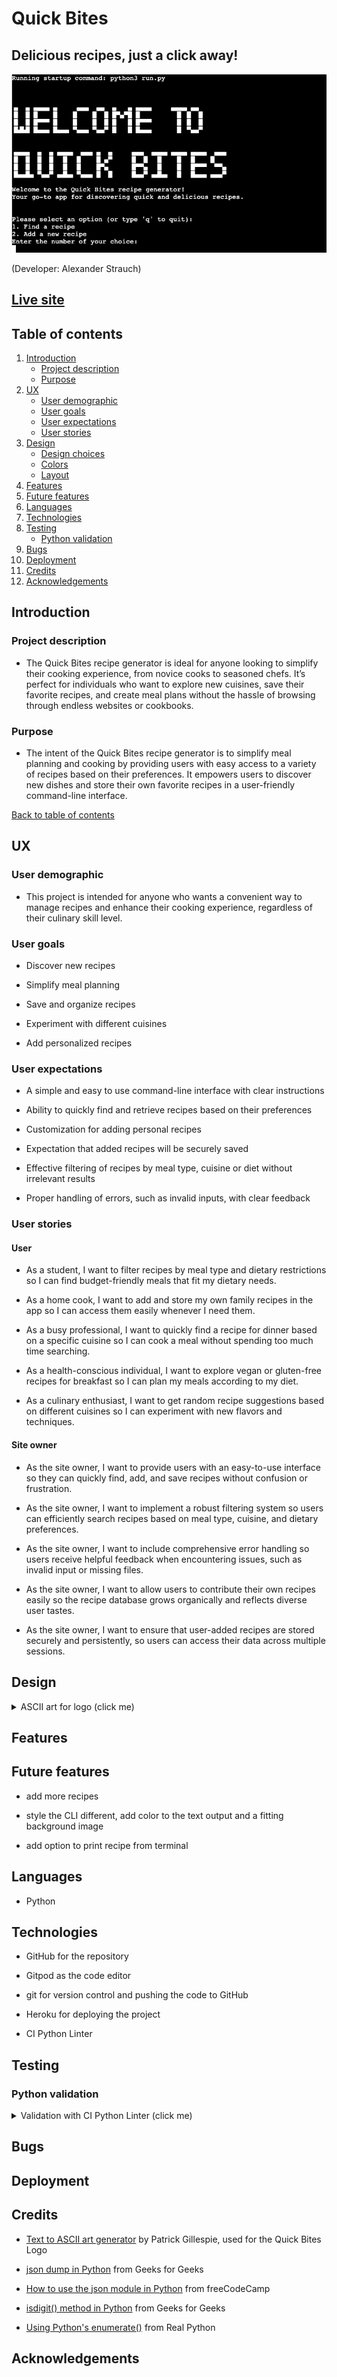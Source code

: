 # Quick Bites

## Delicious recipes, just a click away!

![Command line image](docs/quick-bites-logo.png)

(Developer: Alexander Strauch)

## **[Live site](https://quick-bites-3b3835910d4b.herokuapp.com/)**

## Table of contents

1. [Introduction](#introduction)
   - [Project description](#project-description)
   - [Purpose](#purpose)
2. [UX](#ux)
   - [User demographic](#user-demo)
   - [User goals](#user-goals)
   - [User expectations](#user-expectations)
   - [User stories](#user-stories)
3. [Design](#design)
   - [Design choices](#design-choices)
   - [Colors](#colors)
   - [Layout](#layout)
4. [Features](#features)
5. [Future features](#future-features)
6. [Languages](#languages)
7. [Technologies](#technologies)
8. [Testing](#testing)
   - [Python validation](#python-validation)
9. [Bugs](#bugs)
10. [Deployment](#deployment)
11. [Credits](#credits)
12. [Acknowledgements](#acknowledgements)

## Introduction

### Project description

- The Quick Bites recipe generator is ideal for anyone looking to simplify their cooking experience, from novice cooks to seasoned chefs. It’s perfect for individuals who want to explore new cuisines, save their favorite recipes, and create meal plans without the hassle of browsing through endless websites or cookbooks.

### Purpose

- The intent of the Quick Bites recipe generator is to simplify meal planning and cooking by providing users with easy access to a variety of recipes based on their preferences. It empowers users to discover new dishes and store their own favorite recipes in a user-friendly command-line interface.

[Back to table of contents](#table-of-contents)

## UX

### User demographic

- This project is intended for anyone who wants a convenient way to manage recipes and enhance their cooking experience, regardless of their culinary skill level.

### User goals

- Discover new recipes

- Simplify meal planning

- Save and organize recipes

- Experiment with different cuisines

- Add personalized recipes

### User expectations

- A simple and easy to use command-line interface with clear instructions

- Ability to quickly find and retrieve recipes based on their preferences

- Customization for adding personal recipes 

- Expectation that added recipes will be securely saved

- Effective filtering of recipes by meal type, cuisine or diet without irrelevant results

- Proper handling of errors, such as invalid inputs, with clear feedback

### User stories

#### User

- As a student, I want to filter recipes by meal type and dietary restrictions so I can find budget-friendly meals that fit my dietary needs.

- As a home cook, I want to add and store my own family recipes in the app so I can access them easily whenever I need them.

- As a busy professional, I want to quickly find a recipe for dinner based on a specific cuisine so I can cook a meal without spending too much time searching.

- As a health-conscious individual, I want to explore vegan or gluten-free recipes for breakfast so I can plan my meals according to my diet.

- As a culinary enthusiast, I want to get random recipe suggestions based on different cuisines so I can experiment with new flavors and techniques.

#### Site owner

- As the site owner, I want to provide users with an easy-to-use interface so they can quickly find, add, and save recipes without confusion or frustration.

- As the site owner, I want to implement a robust filtering system so users can efficiently search recipes based on meal type, cuisine, and dietary preferences.

- As the site owner, I want to include comprehensive error handling so users receive helpful feedback when encountering issues, such as invalid input or missing files.

- As the site owner, I want to allow users to contribute their own recipes easily so the recipe database grows organically and reflects diverse user tastes.

- As the site owner, I want to ensure that user-added recipes are stored securely and persistently, so users can access their data across multiple sessions.

## Design

<details>
<summary>ASCII art for logo (click me)</summary>
<img src="docs/quick-bites-ascii-art.png">
</details>

## Features

## Future features

- add more recipes

- style the CLI different, add color to the text output and a fitting background image

- add option to print recipe from terminal

## Languages

- Python

## Technologies

- GitHub for the repository

- Gitpod as the code editor

- git for version control and pushing the code to GitHub

- Heroku for deploying the project

- CI Python Linter

## Testing

### Python validation

<details>
<summary>Validation with CI Python Linter (click me)</summary>
No errors found.
<img src="docs/python-linter.png">
</details>

## Bugs

## Deployment

## Credits

- [Text to ASCII art generator](https://patorjk.com/software/taag/#p=display&f=Graffiti&t=Type%20Something%20) by Patrick Gillespie, used for the Quick Bites Logo

- [json dump in Python](https://www.geeksforgeeks.org/json-dump-in-python/) from Geeks for Geeks

- [How to use the json module in Python](https://www.freecodecamp.org/news/how-to-use-the-json-module-in-python/) from freeCodeCamp

- [isdigit() method in Python](https://www.geeksforgeeks.org/python-string-isdigit-method/) from Geeks for Geeks

- [Using Python's enumerate()](https://realpython.com/python-enumerate/) from Real Python

## Acknowledgements
